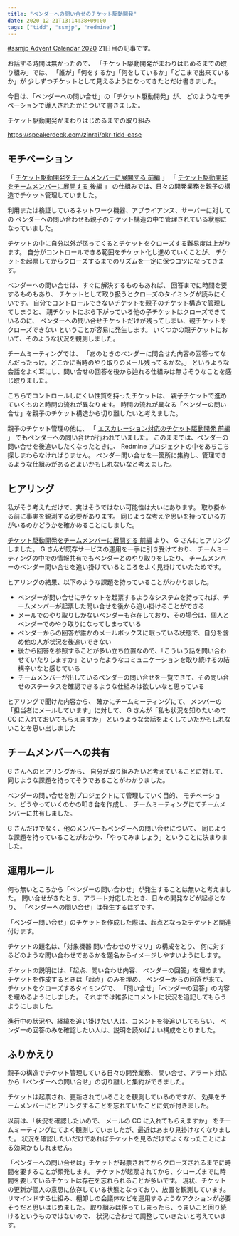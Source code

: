 ```yaml
---
title: "ベンダーへの問い合せのチケット駆動開発"
date: 2020-12-21T13:14:38+09:00
tags: ["tidd", "ssmjp", "redmine"]
---
```


[#ssmjp Advent Calendar 2020](https://adventar.org/calendars/5210) 21日目の記事です。

お話する時間は無かったので、
「チケット駆動開発がまわりはじめるまでの取り組み」では、
「誰が」「何をするか」「何をしているか」「どこまで出来ているか」が
少しずつチケットとして見えるようになってきたとだけ書きました。

今日は、「ベンダーへの問い合せ」の「チケット駆動開発」が、
どのようなモチベーションで導入されたかについて書きました。

チケット駆動開発がまわりはじめるまでの取り組み

https://speakerdeck.com/zinrai/okr-tidd-case

## モチベーション

「 [チケット駆動開発をチームメンバーに展開する 前編](../ssmjp-advent-calendar-2020-day14) 」
「 [チケット駆動開発をチームメンバーに展開する 後編](../ssmjp-advent-calendar-2020-day15) 」
の仕組みでは、日々の開発業務を親子の構造でチケット管理していました。

利用または検証しているネットワーク機器、アプライアンス、サーバーに対しての
ベンダーへの問い合わせも親子のチケット構造の中で管理されている状態になっていました。

チケットの中に自分以外が係ってくるとチケットをクローズする難易度は上がります。
自分がコントロールできる範囲をチケット化し進めていくことが、
チケットを起票してからクローズするまでのリズムを一定に保つコツになってきます。

ベンダーへの問い合せは、すぐに解決するものもあれば、
回答までに時間を要するものもあり、
チケットとして取り扱うとクローズのタイミングが読みにくいです。
自分でコントロールできないチケットを親子のチケット構造で管理してしまうと、
親チケットにぶら下がっている他の子チケットはクローズできているのに、
ベンダーへの問い合せチケットだけが残ってしまい、親チケットをクローズできない
ということが容易に発生します。
いくつかの親チケットにおいて、そのような状況を観測しました。

チームミーティングでは、
「あのときのベンダーに問合せた内容の回答ってなんだったっけ。どこかに当時のやり取りのメール残ってるかな。」
というような会話をよく耳にし、問い合せの回答を後から辿れる仕組みは無さそうなことを感じ取りました。

こちらでコントロールしにくい性質を持ったチケットは、
親子チケットで進めていくものと時間の流れが異なります。
時間の流れが異なる「ベンダーの問い合せ」を親子のチケット構造から切り離したいと考えました。

親子のチケット管理の他に、
「 [エスカレーション対応のチケット駆動開発 前編](../ssmjp-advent-calendar-2020-day16) 」
でもベンダーへの問い合せが行われていました。
このままでは、ベンダーの問い合せを後追いしたくなったときに、
Redmine プロジェクトの中をあちこち探しまわらなければりません。
ベンダー問い合せを一箇所に集約し、管理できるような仕組みがあるとよいかもしれないなと考えました。

## ヒアリング

私がそう考えただけで、実はそうではない可能性は大いにあります。
取り掛かる前に事実を観測する必要があります。
同じような考えや思いを持っている方がいるのかどうかを確かめることにしました。

[チケット駆動開発をチームメンバーに展開する 前編](../ssmjp-advent-calendar-2020-day14) より、
G さんにヒアリングしました。
G さんが既存サービスの運用を一手に引き受けており、
チームミーティングの中での情報共有でもベンダーとのやり取りをしたり、
チームメンバーのベンダー問い合せを追い掛けているところをよく見掛けていたためです。

ヒアリングの結果、以下のような課題を持っていることがわかりました。

* ベンダーが問い合せにチケットを起票するようなシステムを持ってれば、チームメンバーが起票した問い合せを後から追い掛けることができる
* メールでのやり取りしかないベンダーも存在しており、その場合は、個人とベンダーでのやり取りになってしまっている
* ベンダーからの回答が誰かのメールボックスに眠っている状態で、自分を含め他の人が状況を後追いできない
* 後から回答を参照することが多い立ち位置なので、「こういう話を問い合わせていたりしますか」といったようなコミュニケーションを取り続けるの結構辛いなと感じている
* チームメンバーが出しているベンダーの問い合せを一覧できて、その問い合せのステータスを確認できるような仕組みは欲しいなと思っている

ヒアリングで聞けた内容から、
確かにチームミーティングにて、
メンバーの「担当者にメールしています」に対して、
G さんが「私も状況を知りたいので CC に入れておいてもらえますか」
というような会話をよくしていたかもしれないことを思い出しました

## チームメンバーへの共有

G さんへのヒアリングから、
自分が取り組みたいと考えていることに対して、
同じような課題を持ってそうであることがわかりました。

ベンダーの問い合せを別プロジェクトにて管理していく目的、
モチベーション、どうやっていくのかの叩き台を作成し、
チームミーティングにてチームメンバーに共有しました。

G さんだけでなく、他のメンバーもベンダーへの問い合せについて、
同じような課題を持っていることがわかり、「やってみましょう」ということに決まりました。

## 運用ルール

何も無いところから「ベンダーの問い合わせ」が発生することは無いと考えました。
問い合せがきたとき、アラート対応したとき、日々の開発などが起点となり、
「ベンダーへの問い合せ」は発生するはずです。

「ベンダー問い合せ」のチケットを作成した際は、起点となったチケットと関連付けます。

チケットの題名は、「対象機器 問い合わせのサマリ」の構成をとり、
何に対するどのような問い合わせであるかを題名からイメージしやすいようにします。

チケットの説明には、「起点、問い合わせ内容、 ベンダーの回答」を埋めます。
チケットを作成するときは「起点」のみを埋め、
ベンダーからの回答が来て、チケットをクローズするタイミングで、
「問い合せ」「ベンダーの回答」の内容を埋めるようにしました。
それまでは雑多にコメントに状況を追記してもらうようにしました。

進行中の状況や、経緯を追い掛けたい人は、コメントを後追いしてもらい、
ベンダーの回答のみを確認したい人は、説明を読めばよい構成をとりました。

## ふりかえり

親子の構造でチケット管理している日々の開発業務、
問い合せ、アラート対応から「ベンダーへの問い合せ」の切り離しと集約ができました。

チケットは起票され、更新されていることを観測しているのですが、
効果をチームメンバーにヒアリングすることを忘れていたことに気が付きました。

以前は、「状況を確認したいので、 メールの CC に入れてもらえますか」
をチームミーティングにてよく観測していましたが、最近はあまり見掛けなくなりました。
状況を確認したいだけであればチケットを見るだけでよくなったことによる効果かもしれません。

「ベンダーへの問い合せは」チケットが起票されてからクローズされるまでに時間を要することが頻発します。
チケットが起票されてから、クローズまでに時間を要しているチケットは存在を忘れられることが多いです。
現状、チケットの更新が個人の意思に依存している状態となっており、放置を観測しています。
リマインドする仕組み、棚卸しの会議体などを運用するようなアクションが必要そうだと思いはじめました。
取り組みは作ってしまったら、うまいこと回り続けるというものではないので、
状況に合わせて調整していきたいと考えています。
